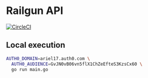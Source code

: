 # Railgun API
[![CircleCI](https://circleci.com/gh/ariel17/railgun/tree/master.svg?style=svg)](https://circleci.com/gh/ariel17/railgun/tree/master)

## Local execution
```bash
AUTH0_DOMAIN=ariel17.auth0.com \
  AUTH0_AUDIENCE=GvJN0vB06vn5flX1ChZeEfteS3KzsCx60 \
  go run main.go
```
